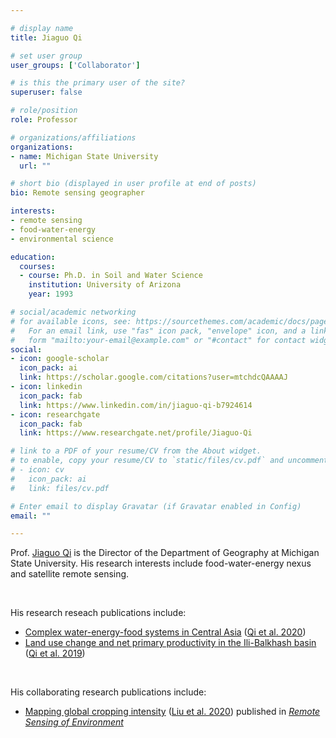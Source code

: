 ```yaml
---

# display name
title: Jiaguo Qi

# set user group
user_groups: ['Collaborator']

# is this the primary user of the site?
superuser: false

# role/position
role: Professor

# organizations/affiliations
organizations:
- name: Michigan State University
  url: ""

# short bio (displayed in user profile at end of posts)
bio: Remote sensing geographer 

interests:
- remote sensing
- food-water-energy
- environmental science

education:
  courses:
  - course: Ph.D. in Soil and Water Science
    institution: University of Arizona
    year: 1993

# social/academic networking
# for available icons, see: https://sourcethemes.com/academic/docs/page-builder/#icons
#   For an email link, use "fas" icon pack, "envelope" icon, and a link in the
#   form "mailto:your-email@example.com" or "#contact" for contact widget.
social:
- icon: google-scholar
  icon_pack: ai
  link: https://scholar.google.com/citations?user=mtchdcQAAAAJ
- icon: linkedin
  icon_pack: fab
  link: https://www.linkedin.com/in/jiaguo-qi-b7924614
- icon: researchgate
  icon_pack: fab
  link: https://www.researchgate.net/profile/Jiaguo-Qi

# link to a PDF of your resume/CV from the About widget.
# to enable, copy your resume/CV to `static/files/cv.pdf` and uncomment the lines below.
# - icon: cv
#   icon_pack: ai
#   link: files/cv.pdf

# Enter email to display Gravatar (if Gravatar enabled in Config)
email: ""

---
```


Prof. [Jiaguo Qi](https://geo.msu.edu/directory/qi-jiaguo.html) is the Director of the Department of Geography at Michigan State University. 
His research interests include food-water-energy nexus and satellite remote sensing. 

<br>

His research reseach publications include:
  - [Complex water-energy-food systems in Central Asia](https://doi.org/10.1007/978-3-030-30742-4_5) 
    ([Qi et al. 2020](https://doi.org/10.1007/978-3-030-30742-4_5))
  - [Land use change and net primary productivity in the Ili-Balkhash basin](https://doi.org/10.1088/2515-7620/ab5e1f) 
    ([Qi et al. 2019](https://doi.org/10.1088/2515-7620/ab5e1f))

<br>

His collaborating research publications include:
  - [Mapping global cropping intensity](https://www.sciencedirect.com/science/article/abs/pii/S0034425720304685)
    ([Liu et al. 2020](https://doi.org/10.1016/j.rse.2020.112095))
    published in [_Remote Sensing of Environment_](https://www.journals.elsevier.com/remote-sensing-of-environment)


